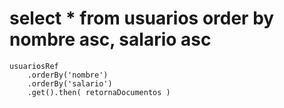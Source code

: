 
# select * from usuarios order by nombre asc, salario asc
```
usuariosRef
    .orderBy('nombre')
    .orderBy('salario')
    .get().then( retornaDocumentos )

```
